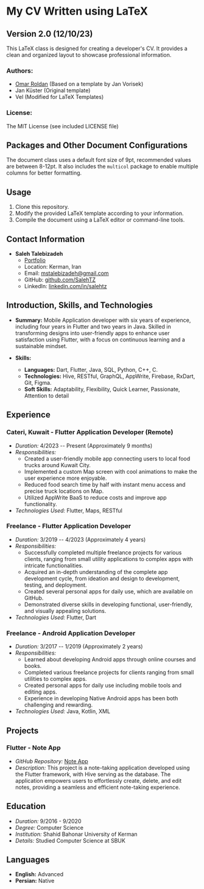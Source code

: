 # My CV Written using LaTeX

## Version 2.0 (12/10/23)

This LaTeX class is designed for creating a developer's CV. It provides a clean and organized layout to showcase professional information.

### Authors:

- [Omar Roldan](https://github.com/uma-dev) (Based on a template by Jan Vorisek)
- Jan Küster (Original template)
- Vel (Modified for LaTeX Templates)

### License:

The MIT License (see included LICENSE file)

## Packages and Other Document Configurations

The document class uses a default font size of 9pt, recommended values are between 8-12pt. It also includes the `multicol` package to enable multiple columns for better formatting.

## Usage

1. Clone this repository.
2. Modify the provided LaTeX template according to your information.
3. Compile the document using a LaTeX editor or command-line tools.

## Contact Information

- **Saleh Talebizadeh**
  - [Portfolio](https://zil.ink/mr_tz.dev)
  - Location: Kerman, Iran
  - Email: [mstalebizadeh@gmail.com](mailto:mstalebizadeh@gmail.com)
  - GitHub: [github.com/SalehTZ](https://github.com/SalehTZ)
  - LinkedIn: [linkedin.com/in/salehtz](https://www.linkedin.com/in/salehtz)

## Introduction, Skills, and Technologies

- **Summary:**
  Mobile Application developer with six years of experience, including four years in Flutter and two years in Java. Skilled in transforming designs into user-friendly apps to enhance user satisfaction using Flutter, with a focus on continuous learning and a sustainable mindset.

- **Skills:**
  - **Languages:** Dart, Flutter, Java, SQL, Python, C++, C.
  - **Technologies:** Hive, RESTful, GraphQL, AppWrite, Firebase, RxDart, Git, Figma.
  - **Soft Skills:** Adaptability, Flexibility, Quick Learner, Passionate, Attention to detail

## Experience

### Cateri, Kuwait - Flutter Application Developer (Remote)
- *Duration:* 4/2023 -- Present (Approximately 9 months)
- *Responsibilities:*
  - Created a user-friendly mobile app connecting users to local food trucks around Kuwait City.
  - Implemented a custom Map screen with cool animations to make the user experience more enjoyable.
  - Reduced food search time by half with instant menu access and precise truck locations on Map.
  - Utilized AppWrite BaaS to reduce costs and improve app functionality.
- *Technologies Used:* Flutter, Maps, RESTful

### Freelance - Flutter Application Developer
- *Duration:* 3/2019 -- 4/2023 (Approximately 4 years)
- *Responsibilities:*
  - Successfully completed multiple freelance projects for various clients, ranging from small utility applications to complex apps with intricate functionalities.
  - Acquired an in-depth understanding of the complete app development cycle, from ideation and design to development, testing, and deployment.
  - Created several personal apps for daily use, which are available on GitHub.
  - Demonstrated diverse skills in developing functional, user-friendly, and visually appealing solutions.
- *Technologies Used:* Flutter, Dart

### Freelance - Android Application Developer
- *Duration:* 3/2017 -- 1/2019 (Approximately 2 years)
- *Responsibilities:*
  - Learned about developing Android apps through online courses and books.
  - Completed various freelance projects for clients ranging from small utilities to complex apps.
  - Created personal apps for daily use including mobile tools and editing apps.
  - Experience in developing Native Android apps has been both challenging and rewarding.
- *Technologies Used:* Java, Kotlin, XML

## Projects

### Flutter - Note App
- *GitHub Repository:* [Note App](https://github.com/SalehTZ/note_app_flutter)
- *Description:* This project is a note-taking application developed using the Flutter framework, with Hive serving as the database. The application empowers users to effortlessly create, delete, and edit notes, providing a seamless and efficient note-taking experience.

## Education

- *Duration:* 9/2016 - 9/2020
- *Degree:* Computer Science
- *Institution:* Shahid Bahonar University of Kerman
- *Details:* Studied Computer Science at SBUK

## Languages

- **English:** Advanced
- **Persian:** Native
